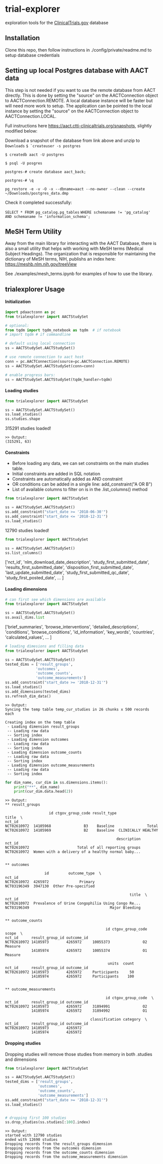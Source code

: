 # trial-explorer
exploration tools for the [ClinicalTrials.gov](http://www.clinicaltrials.gov) database

## Installation

Clone this repo, then follow instructions in ./config/private/readme.md to setup database credentials

## Setting up local Postgres database with AACT data

This step is not needed if you want to use the remote database from AACT directly. This is done by setting the "source" on the AACTConnection object to AACTConnection.REMOTE. A local database instance will be faster but will need more work to setup. The application can be pointed to the local instance by setting the "source" on the AACTConnection object to AACTConnection.LOCAL.

Full instructions here https://aact.ctti-clinicaltrials.org/snapshots, slightly modified below:

Download a snapshot of the database from link above and unzip to `Downloads`
```$ `createuser -s postgres```

```$ createdb aact -U postgres``` 

```$ psql -U posgres```

```postgres-# create database aact_back;```

```postgres-# \q```

```pg_restore -e -v -O -x --dbname=aact --no-owner --clean --create  ~/Downloads/postgres_data.dmp```

Check it completed successfully:

```SELECT * FROM pg_catalog.pg_tables```
```WHERE schemaname != 'pg_catalog' AND schemaname != 'information_schema';```

## MeSH Term Utility

Away from the main library for interacting with the AACT Database, there is also a small utility that helps with 
working with MeSH terms (Medical Subject Headings). The organization that is responsible for maintaining the dictionary
of MeSH terms, NIH, publishs an index here: https://meshb.nlm.nih.gov/treeView

See ./examples/mesh_terms.ipynb for examples of how to use the library.  

## trialexplorer Usage
#### Initialization
```python
import pdaactconn as pc
from trialexplorer import AACTStudySet

# optional:
from tqdm import tqdm_notebook as tqdm  # if notebook
# import tqdm # if commandline

# default using local connection
ss = AACTStudySet.AACTStudySet()

# use remote connection to aact host
conn = pc.AACTConnection(source=pc.AACTConnection.REMOTE)
ss = AACTStudySet.AACTStudySet(conn=conn)

# enable progress bars:
ss = AACTStudySet.AACTStudySet(tqdm_handler=tqdm)
```

#### Loading studies
```python
from trialexplorer import AACTStudySet

ss = AACTStudySet.AACTStudySet()
ss.load_studies() 
ss.studies.shape
```
315291 studies loaded!
```
>> Output:
(315291, 63)
```

#### Constraints
- Before loading any data, we can set constraints on the main studies table.
- Initial constraints are added in SQL notation
- Constraints are automatically added as AND constraint
- OR conditions can be added in a single line: add_constraint("A OR B")
- List of available columns to filter on is in the .list_columns() method

```python
from trialexplorer import AACTStudySet

ss = AACTStudySet.AACTStudySet()
ss.add_constraint("start_date >= '2018-06-30'")
ss.add_constraint("start_date <= '2018-12-31'")
ss.load_studies()
```
12790 studies loaded!

```python
from trialexplorer import AACTStudySet

ss = AACTStudySet.AACTStudySet()
ss.list_columns()
```
['nct_id',
 'nlm_download_date_description',
 'study_first_submitted_date',
 'results_first_submitted_date',
 'disposition_first_submitted_date',
 'last_update_submitted_date',
 'study_first_submitted_qc_date',
 'study_first_posted_date',
 ...
 ]

#### Loading dimensions
```python
# can first see which dimensions are available
from trialexplorer import AACTStudySet

ss = AACTStudySet.AACTStudySet()
ss.avail_dims.list
```
['brief_summaries',
 'browse_interventions',
 'detailed_descriptions',
 'conditions',
 'browse_conditions',
 'id_information',
 'key_words',
 'countries',
 'calculated_values',
 ...
 ]
 
 ```python
# loading dimesions and filling data
from trialexplorer import AACTStudySet

ss = AACTStudySet.AACTStudySet()
tested_dims = ['result_groups',
               'outcomes', 
               'outcome_counts',
               'outcome_measurements']
ss.add_constraint("start_date >= '2018-12-31'")
ss.load_studies()
ss.add_dimensions(tested_dims)
ss.refresh_dim_data()
```
```
>> Output:
Syncing the temp table temp_cur_studies in 26 chunks x 500 records each

Creating index on the temp table
 - Loading dimension result_groups
 -- Loading raw data
 -- Sorting index
 - Loading dimension outcomes
 -- Loading raw data
 -- Sorting index
 - Loading dimension outcome_counts
 -- Loading raw data
 -- Sorting index
 - Loading dimension outcome_measurements
 -- Loading raw data
 -- Sorting index
```

```python 
for dim_name, cur_dim in ss.dimensions.items():
    print("**", dim_name)
    print(cur_dim.data.head(2))
```

```
>> Output:
** result_groups

                    id ctgov_group_code result_type               title  \
nct_id                                                                   
NCT02610972  14105968               B3    Baseline               Total   
NCT02610972  14105969               B2    Baseline  CLINICALLY HEALTHY   

                                                   description  
nct_id                                                          
NCT02610972                      Total of all reporting groups  
NCT02610972  Women with a delivery of a healthy normal baby...  


** outcomes

                  id         outcome_type  \
nct_id                                      
NCT02610972  4265972              Primary   
NCT03196349  3947130  Other Pre-specified   

                                                         title  \
nct_id                                                           
NCT02610972  Prevalence of Urine Congophilia Using Congo Re...   
NCT03196349                                     Major Bleeding   


** outcome_counts

                                              id ctgov_group_code    scope  \
nct_id      result_group_id outcome_id                                       
NCT02610972 14105973        4265972     10055373               O2  Measure   
            14105974        4265972     10055374               O1  Measure   

                                               units  count  
nct_id      result_group_id outcome_id                       
NCT02610972 14105973        4265972     Participants     50  
            14105974        4265972     Participants    100  


** outcome_measurements

                                              id ctgov_group_code  \
nct_id      result_group_id outcome_id                              
NCT02610972 14105973        4265972     31894991               O2   
            14105974        4265972     31894992               O1   

                                       classification category  \
nct_id      result_group_id outcome_id                           
NCT02610972 14105973        4265972                              
            14105974        4265972                           
```
 
#### Dropping studies
Dropping studies will remove those studies from memory in both .studies and dimensions
```python
from trialexplorer import AACTStudySet

ss = AACTStudySet.AACTStudySet()
tested_dims = ['result_groups',
               'outcomes', 
               'outcome_counts',
               'outcome_measurements']
ss.add_constraint("start_date >= '2018-12-31'")
ss.load_studies()


# dropping first 100 studies
ss.drop_studies(ss.studies[:100].index)
```

```
>> Output:
started with 12790 studies
ended with 12690 studies
Dropping records from the result_groups dimension
Dropping records from the outcomes dimension
Dropping records from the outcome_counts dimension
Dropping records from the outcome_measurements dimension
```


